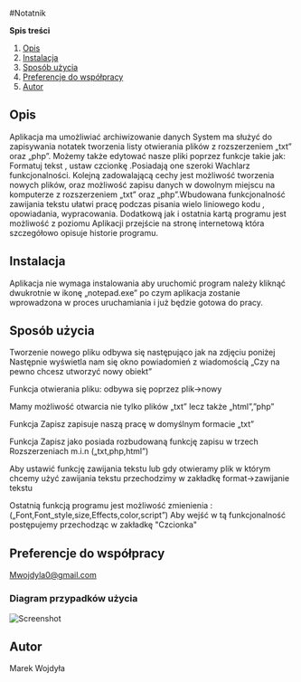 #Notatnik

**Spis treści**
 1. [Opis](#opis)
 2. [Instalacja](#Instalacja)
 3. [Sposób użycia](#sposób-użycia)
 4. [Preferencje do współpracy](#preferencje-do-współpracy)
 5. [Autor](#autor)

## Opis
Aplikacja ma umożliwiać  archiwizowanie danych 
System ma służyć do zapisywania notatek tworzenia listy 
otwierania plików z rozszerzeniem „txt” oraz „php”.
Możemy także edytować  nasze pliki poprzez funkcje takie jak:
Formatuj tekst , ustaw czcionkę .Posiadają one szeroki 
Wachlarz funkcjonalności. Kolejną zadowalającą cechy
jest możliwość tworzenia nowych plików, oraz możliwość zapisu 
danych w dowolnym miejscu na komputerze z rozszerzeniem 
„txt” oraz „php”.Wbudowana funkcjonalność zawijania tekstu ułatwi 
pracę podczas pisania wielo liniowego kodu , opowiadania, wypracowania.
Dodatkową jak i ostatnia  kartą programu jest możliwość z poziomu 
Aplikacji przejście na stronę internetową która szczegółowo opisuje historie programu.

## Instalacja
Aplikacja nie wymaga instalowania aby uruchomić program należy kliknąć dwukrotnie
w ikonę „notepad.exe” po czym aplikacja zostanie wprowadzona w proces uruchamiania
i już będzie gotowa do pracy.



## Sposób użycia
Tworzenie nowego pliku odbywa się następująco jak na zdjęciu poniżej
Następnie wyświetla nam się okno powiadomień z wiadomością
 „Czy na pewno chcesz utworzyć nowy obiekt”
 
Funkcja otwierania pliku: odbywa się poprzez plik->nowy
 
Mamy możliwość otwarcia nie tylko plików „txt” lecz także „html”,”php”

Funkcja Zapisz zapisuje naszą pracę w domyślnym formacie „txt”

Funkcja Zapisz jako posiada rozbudowaną funkcję zapisu w trzech 
Rozszerzeniach m.i.n („txt,php,html”)
 
Aby ustawić funkcję zawijania tekstu lub  gdy otwieramy plik w którym chcemy użyć 
zawijania tekstu przechodzimy w zakładkę format->zawijanie tekstu
 
Ostatnią funkcją programu jest możliwość zmienienia : („Font,Font_style,size,Effects,color,script”)
Aby wejść w tą funkcjonalność postępujemy przechodząc w zakładkę "Czcionka"
 

## Preferencje do współpracy
 Mwojdyla0@gmail.com

### Diagram przypadków użycia
![Screenshot](Use_cases_diagram.png)


## Autor 
Marek Wojdyła


